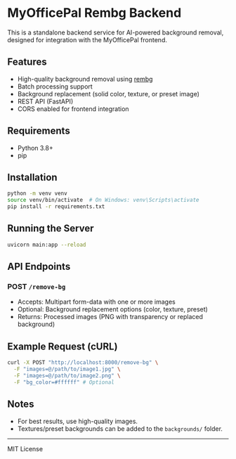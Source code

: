 # MyOfficePal Rembg Backend

This is a standalone backend service for AI-powered background removal, designed for integration with the MyOfficePal frontend.

## Features
- High-quality background removal using [rembg](https://github.com/danielgatis/rembg)
- Batch processing support
- Background replacement (solid color, texture, or preset image)
- REST API (FastAPI)
- CORS enabled for frontend integration

## Requirements
- Python 3.8+
- pip

## Installation
```bash
python -m venv venv
source venv/bin/activate  # On Windows: venv\Scripts\activate
pip install -r requirements.txt
```

## Running the Server
```bash
uvicorn main:app --reload
```

## API Endpoints
### POST `/remove-bg`
- Accepts: Multipart form-data with one or more images
- Optional: Background replacement options (color, texture, preset)
- Returns: Processed images (PNG with transparency or replaced background)

## Example Request (cURL)
```bash
curl -X POST "http://localhost:8000/remove-bg" \
  -F "images=@/path/to/image1.jpg" \
  -F "images=@/path/to/image2.png" \
  -F "bg_color=#ffffff" # Optional
```

## Notes
- For best results, use high-quality images.
- Textures/preset backgrounds can be added to the `backgrounds/` folder.

---
MIT License 
